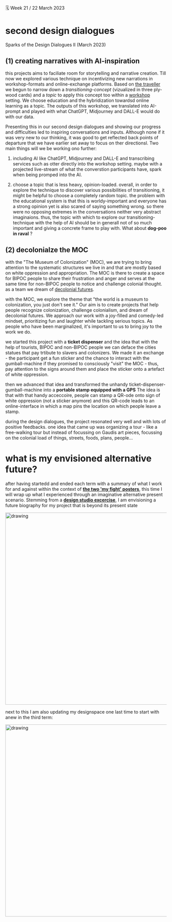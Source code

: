 ##

🗓 Week 21 / 22 March 2023

# second design dialogues

Sparks of the Design Dialogues II (March 2023)

## (1)	creating narratives with AI-inspiration

this projects aims to faciliate room for storytelling and narrative creation. Till now we explored various technique on incentivizing new narrations in workshop-formats and online-exchange platforms. Based on [the traveller](https://stella-dikmans.github.io/distel/term2/designstudio2/interventions2/collectiveinterventions2/) we begun to narrow down a *transitioning-concept* (vizualized in three ply-wood cards) and a *topic* to apply this concept too within a [workshop](https://stella-dikmans.github.io/distel/term2/designstudio2/interventions2/collectiveinterventions2/#4-space-for-narrating-the-future-of-education) setting. We choose education and the hybridization towardsd online learning as a topic. The outputs of this workshop, we translated into AI-prompt and played with what ChatGPT, Midjourney and DALL-E would do with our data. 

Presenting this in our second design dialogues and showing our progress and difficulties led to inspiring conversations and inputs. Although none if it was very new to our thinking, it was good to get reflected back points of departure that we have earlier set away to focus on ther directionsl. Two main things will we be working ono further:

1. including AI like ChatGPT, Midjourney and DALL-E and transcribing services such as otter directly into the workshop setting. maybe with a projected live-stream of what the converstion participants have, spark when being promped into the AI.

2. choose a topic that is less heavy, opinion-loaded. overall, in order to explore the technique to discover various possibilities of transitioning, it might be helpful to choose a completely random topic. the problem with the educational system is that this is worldy-important and everyone has a strong opinion yet is also scared of saying something wrong. so there were no opposing extremes in the conversations neither very abstract imaginaions. thus, the topic with which to explore our transitioning-technique with the help of AI should be in generall not of so much important and giving a concrete frame to play with. What about **dog-poo in raval** ?

## (2)	decolonialze the MOC

with the "The Museum of Colonization" (MOC), we are trying to bring attention to the systematic structures we live in and that are mostly based on white oppression and appropriation. The MOC is there to create a space for BIPOC people to share their frustration and anger and serves at the same time for non-BIPOC people to notice and challenge colonial thought. as a team we dream of [decolonial futures](https://stella-dikmans.github.io/distel/term2/microchallenges/microchallengeII/#points-to-depart-further).

with the MOC, we explore the theme that "the world is a museum to colonization, you just don't see it." Our aim is to create projects that help people recognize colonization, challenge colonialism, and dream of decolonial futures. We approach our work with a joy-filled and comedy-led mindset, prioritizing fun and laughter while tackling serious topics. As people who have been marginalized, it's important to us to bring joy to the work we do.

we started this project with a **ticket dispenser** and the idea that with the help of tourists, BIPOC and non-BIPOC people we can deface the cities statues that pay trtibute to slavers and colonizers. We made it an exchange - the participant get a fun sticker and the chance to interact with the gumball-machine if they promised to consciously "visit" the MOC - thus, pay attention to the signs around them and place the sticker onto a artefact of white oppression.

then we advanced that idea and transformed the unhandy ticket-dispenser-gumball-machine into a **portable stamp equipped with a GPS** The idea is that with that handy acceccoire, people can stamp a QR-ode onto sign of white oppression (not a sticker anymore) and this QR-code leads to an online-interface in which a map pins the location on which people leave a stamp.

during the design dialogues, the project resonated very well and with lots of positive feedbacks. one idea that came up was organizing a tour - like a free-walking tour but instead of focussing on Gaudis art pieces, focussing on the colonial load of things, streets, foods, plans, people...


# what is my envisioned alternative future?

after having startedd and ended each term with a summary of what I work for and against within the context of **[the two 'my fight' posters](https://stella-dikmans.github.io/distel/term1/dialogues1/dialogues1/#what-is-my-updated-fight)**, this time I will wrap up what I experienced through an imaginative alternative present scenario. Stemming from a **[design studio excercise](https://stella-dikmans.github.io/distel/term2/designstudio2/designstudio2/#2-the-idea-of-a-conference)**, I am envisioning a future biography for my project that is beyond its present state

<img src="../poster-2.png" alt="drawing" width="600"/>

next to this I am also updating my designspace one last time to start with anew in the third term:

<img src="../designspace07a:23.png" alt="drawing" width="600"/>
